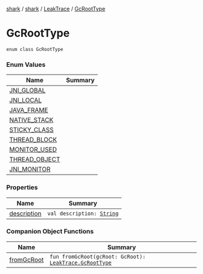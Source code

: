 [shark](../../../index.md) / [shark](../../index.md) / [LeakTrace](../index.md) / [GcRootType](./index.md)

# GcRootType

`enum class GcRootType`

### Enum Values

| Name | Summary |
|---|---|
| [JNI_GLOBAL](-j-n-i_-g-l-o-b-a-l.md) |  |
| [JNI_LOCAL](-j-n-i_-l-o-c-a-l.md) |  |
| [JAVA_FRAME](-j-a-v-a_-f-r-a-m-e.md) |  |
| [NATIVE_STACK](-n-a-t-i-v-e_-s-t-a-c-k.md) |  |
| [STICKY_CLASS](-s-t-i-c-k-y_-c-l-a-s-s.md) |  |
| [THREAD_BLOCK](-t-h-r-e-a-d_-b-l-o-c-k.md) |  |
| [MONITOR_USED](-m-o-n-i-t-o-r_-u-s-e-d.md) |  |
| [THREAD_OBJECT](-t-h-r-e-a-d_-o-b-j-e-c-t.md) |  |
| [JNI_MONITOR](-j-n-i_-m-o-n-i-t-o-r.md) |  |

### Properties

| Name | Summary |
|---|---|
| [description](description.md) | `val description: `[`String`](https://kotlinlang.org/api/latest/jvm/stdlib/kotlin/-string/index.html) |

### Companion Object Functions

| Name | Summary |
|---|---|
| [fromGcRoot](from-gc-root.md) | `fun fromGcRoot(gcRoot: GcRoot): `[`LeakTrace.GcRootType`](./index.md) |
